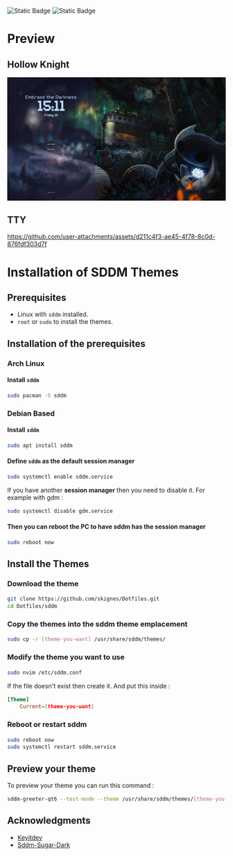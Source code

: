 ![Static Badge](https://img.shields.io/badge/Works_On-My_Machine-blue)
![Static Badge](https://img.shields.io/badge/Not_a_Bug-A_Feature-red)

# Preview

## Hollow Knight

![Hollow Knight](../Previews/Hollow_Knight.jpg)

## TTY

https://github.com/user-attachments/assets/d211c4f3-ae45-4f78-8c0d-876fdf303d7f

# Installation of SDDM Themes

## Prerequisites

- Linux with `sddm` installed.
- `root` or `sudo` to install the themes.

## Installation of the prerequisites

### Arch Linux

#### Install `sddm`

```bash
sudo pacman -S sddm
```

### Debian Based

#### Install `sddm`

```bash
sudo apt install sddm
```

#### Define `sddm` as the default session manager

```bash
sudo systemctl enable sddm.service
```

If you have another **session manager** then you need to disable it. For example with gdm :

```bash
sudo systemctl disable gdm.service
```

#### Then you can reboot the PC to have sddm has the session manager

```bash
sudo reboot now
```

## Install the Themes

### Download the theme

```bash
git clone https://github.com/skignes/Dotfiles.git
cd Dotfiles/sddm
```

### Copy the themes into the sddm theme emplacement

```bash
sudo cp -r [theme-you-want] /usr/share/sddm/themes/
```

### Modify the theme you want to use

```bash
sudo nvim /etc/sddm.conf
```

If the file doesn't exist then create it. And put this inside :

```conf
[Theme]
    Current=[theme-you-want]
```

### Reboot or restart sddm

```bash
sudo reboot now
sudo systemctl restart sddm.service
```

## Preview your theme

To preview your theme you can run this command :

```bash
sddm-greeter-qt6 --test-mode --theme /usr/share/sddm/themes/[theme-you-want]/
```

## Acknowledgments

- [Keyitdev](https://github.com/Keyitdev/sddm-astronaut-theme)
- [Sddm-Sugar-Dark](https://github.com/MarianArlt/sddm-sugar-dark)
